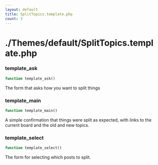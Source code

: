 ```yaml
---
layout: default
title: SplitTopics.template.php
count: 3
---
```


# ./Themes/default/SplitTopics.template.php

### template_ask

```php
function template_ask()
```
The form that asks how you want to split things



### template_main

```php
function template_main()
```
A simple confirmation that things were split as expected, with links to the current board and the old and new topics.



### template_select

```php
function template_select()
```
The form for selecting which posts to split.



